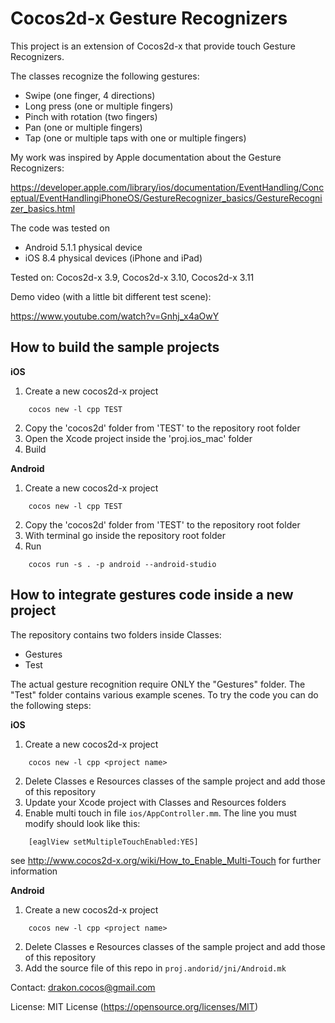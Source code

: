 Cocos2d-x Gesture Recognizers
=============================

This project is an extension of Cocos2d-x that provide touch Gesture Recognizers.

The classes recognize the following gestures:

- Swipe (one finger, 4 directions)
- Long press (one or multiple fingers)
- Pinch with rotation (two fingers)
- Pan (one or multiple fingers)
- Tap (one or multiple taps with one or multiple fingers)

My work was inspired by Apple documentation about the Gesture Recognizers:

https://developer.apple.com/library/ios/documentation/EventHandling/Conceptual/EventHandlingiPhoneOS/GestureRecognizer_basics/GestureRecognizer_basics.html

The code was tested on
- Android 5.1.1 physical device
- iOS 8.4 physical devices (iPhone and iPad)

Tested on: Cocos2d-x 3.9, Cocos2d-x 3.10, Cocos2d-x 3.11

Demo video (with a little bit different test scene):

https://www.youtube.com/watch?v=Gnhj_x4aOwY

How to build the sample projects
----------

**iOS**

1. Create a new cocos2d-x project
```
	cocos new -l cpp TEST
```
2. Copy the 'cocos2d' folder from 'TEST' to the repository root folder
3. Open the Xcode project inside the 'proj.ios_mac' folder
4. Build

**Android**

1. Create a new cocos2d-x project
```
	cocos new -l cpp TEST
```
2. Copy the 'cocos2d' folder from 'TEST' to the repository root folder
3. With terminal go inside the repository root folder
4. Run
```
	cocos run -s . -p android --android-studio
```


How to integrate gestures code inside a new project
----------

The repository contains two folders inside Classes:
- Gestures
- Test

The actual gesture recognition require ONLY the "Gestures" folder.
The "Test" folder contains various example scenes.
To try the code you can do the following steps:

**iOS**

1. Create a new cocos2d-x project
```
	cocos new -l cpp <project name>
```
2. Delete Classes e Resources classes of the sample project and add those of this repository
3. Update your Xcode project with Classes and Resources folders
4. Enable multi touch in file `ios/AppController.mm`. The line you must modify should look like this:
```
	[eaglView setMultipleTouchEnabled:YES]
```

   see http://www.cocos2d-x.org/wiki/How_to_Enable_Multi-Touch for further information


**Android**

1. Create a new cocos2d-x project
```
	cocos new -l cpp <project name>
```
2. Delete Classes e Resources classes of the sample project and add those of this repository
3. Add the source file of this repo in `proj.andorid/jni/Android.mk`

Contact: drakon.cocos@gmail.com

License: MIT License (https://opensource.org/licenses/MIT)
